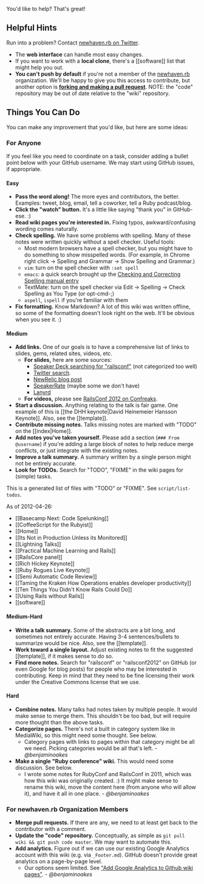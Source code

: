 You'd like to help?  That's great!

## Helpful Hints

Run into a problem?  Contact [newhaven.rb on Twitter](http://twitter.com/newhavenrb).

* The **web interface** can handle most easy changes.
* If you want to work with a **local clone**, there's a [[software]] list that might help you out.
* **You can't push by default** if you're not a member of the [newhaven.rb](https://github.com/newhavenrb) organization.  We'll be happy to give you this access to contribute, but another option is **[forking and making a pull request](https://github.com/newhavenrb/railsconf2012)**.  NOTE: the "code" repository may be out of date relative to the "wiki" repository.

## Things You Can Do

You can make any improvement that you'd like, but here are some ideas:

### For Anyone

If you feel like you need to coordinate on a task, consider adding a bullet point below with your GitHub username.  We may start using GitHub issues, if appropriate.

#### Easy

* **Pass the word along!**  The more eyes and contributors, the better.  Examples:  tweet, blog, email, tell a coworker, tell a Ruby podcast/blog.
* **Click the "watch" button.**  It's a little like saying "thank you" in GitHub-ese.  :)
* **Read wiki pages you're interested in.**  Fixing typos, awkward/confusing wording comes naturally.
* **Check spelling.**  We have some problems with spelling.  Many of these notes were written quickly without a spell checker.  Useful tools:
    * Most modern browsers have a spell checker, but you might have to do something to show misspelled words.  (For example, in Chrome right click -> Spelling and Grammar -> Show Spelling and Grammar.)
    * `vim`: turn on the spell checker with `:set spell`
    * `emacs`: a quick search brought up the [Checking and Correcting Spelling manual entry](http://www.gnu.org/software/emacs/manual/html_node/emacs/Spelling.html)
    * TextMate: turn on the spell checker via Edit -> Spelling -> Check Spelling as You Type (or opt-cmd-;)
    * `aspell`, `ispell` if you're familiar with them
* **Fix formatting.**  Know Markdown?  A lot of this wiki was written offline, so some of the formatting doesn't look right on the web.  It'll be obvious when you see it.  :)

#### Medium

* **Add links.**  One of our goals is to have a comprehensive list of links to slides, gems, related sites, videos, etc.
    * **For slides,**  here are some sources:
        * [Speaker Deck searching for "railsconf"](http://speakerdeck.com/search?q=railsconf) (not categorized too well)
        * [Twitter search](https://twitter.com/#!/search/%23RailsConf%20slides).
        * [NewRelic blog post](http://blog.newrelic.com/2012/04/27/community-news-reflections-on-railsconf-and-more/)
        * [SpeakerRate](http://speakerrate.com/talks/9580-taming-the-kraken-how-operations-enables-developer-productivity)  (maybe some we don't have)
        * [Lanyrd](http://lanyrd.com/2012/railsconf/)
    * **For videos,** please see [RailsConf 2012 on Confreaks](http://www.confreaks.com/events/railsconf2012).
* **Start a discussion.**  Anything relating to the talk is fair game.  One example of this is [[the DHH keynote|David Heinemeier Hansson Keynote]].  Also, see the [[template]].
* **Contribute missing notes.**  Talks missing notes are marked with "TODO" on the [[index|Home]].
* **Add notes you've taken yourself.**  Please add a section (`### From @username`) if you're adding a large block of notes to help reduce merge conflicts, or just integrate with the existing notes.
* **Improve a talk summary.**  A summary written by a single person might not be entirely accurate.
* **Look for TODOs.**  Search for "TODO", "FIXME" in the wiki pages for (simple) tasks.

This is a generated list of files with "TODO" or "FIXME".  See `script/list-todos`.

<!-- begin `script/list-todos` -->

As of 2012-04-26:

* [[Basecamp Next: Code Spelunking]]
* [[CoffeeScript for the Rubyist]]
* [[Home]]
* [[Its Not in Production Unless its Monitored]]
* [[Lightning Talks]]
* [[Practical Machine Learning and Rails]]
* [[RailsCore panel]]
* [[Rich Hickey Keynote]]
* [[Ruby Rogues Live Keynote]]
* [[Semi Automatic Code Review]]
* [[Taming the Kraken How Operations enables developer productivity]]
* [[Ten Things You Didn't Know Rails Could Do]]
* [[Using Rails without Rails]]
* [[software]]

<!-- end `script/list-todos` -->

#### Medium-Hard

* **Write a talk summary.**  Some of the abstracts are a bit long, and sometimes not entirely accurate.  Having 3-4 sentences/bullets to summarize would be nice.  Also, see the [[template]].
* **Work toward a single layout.**  Adjust existing notes to fit the suggested [[template]], if it makes sense to do so.
* **Find more notes.**  Search for "railsconf" or "railsconf2012" on GitHub (or even Google for blog posts) for people who may be interested in contributing.  Keep in mind that they need to be fine licensing their  work under the Creative Commons license that we use.

#### Hard

* **Combine notes.**  Many talks had notes taken by multiple people.  It would make sense to merge them.  This shouldn't be too bad, but will require more thought than the above tasks.
* **Categorize pages.**  There's not a built in category system like in MediaWiki, so this might need some thought.  See below.
    * Category pages with links to pages within that category might be all we need.  Picking categories would be all that's left. - _@benjaminoakes_
* **Make a single "Ruby conference" wiki.**  This would need some discussion.  See below.
    * I wrote some notes for RubyConf and RailsConf in 2011, which was how this wiki was originally created.  :)  It might make sense to rename this wiki, move the content here (from anyone who will allow it), and have it all in one place. - _@benjaminoakes_

### For newhaven.rb Organization Members

* **Merge pull requests.**  If there are any, we need to at least get back to the contributor with a comment.
* **Update the "code" repository.**  Conceptually, as simple as `git pull wiki && git push code master`.  We may want to automate this.
* **Add analytics.**  Figure out if we can use our existing Google Analytics account with this wiki (e.g. via `_Footer.md`).  GitHub doesn't provide great analytics on a page-by-page level.
    * Our options seem limited.  See ["Add Google Analytics to Github wiki pages"](http://stackoverflow.com/questions/4376560/add-google-analytics-to-github-wiki-pages).  - _@benjaminoakes_